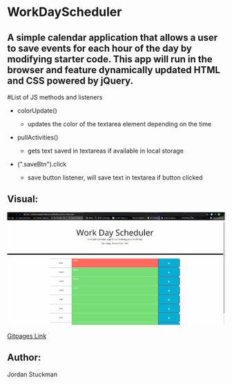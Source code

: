 # WorkDayScheduler
## A simple calendar application that allows a user to save events for each hour of the day by modifying starter code. This app will run in the browser and feature dynamically updated HTML and CSS powered by jQuery.

#List of JS methods and listeners

* colorUpdate()
  * updates the color of the textarea element depending on the time

* pullActivities()
  * gets text saved in textareas if available in local storage

* (".saveBtn").click
  *  save button listener, will save text in textarea if button clicked

## Visual:
![Demo](./gif/Demo.gif)

[Gitpages Link](https://jordanks93.github.io/WorkDayScheduler/)

## Author: 
Jordan Stuckman
